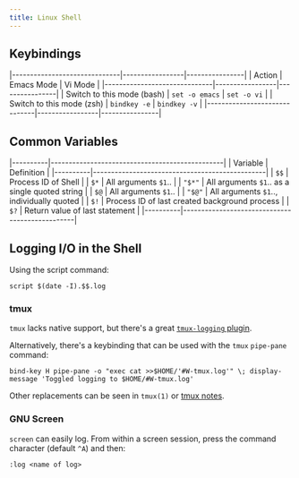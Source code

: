 ```yaml
---
title: Linux Shell
---
```


## Keybindings ##

|------------------------------|-----------------|----------------|
| Action                       | Emacs Mode      | Vi Mode        |
|------------------------------|-----------------|----------------|
| Switch to this mode (bash)   | `set -o emacs`  | `set -o vi`    |
| Switch to this mode (zsh)    | `bindkey -e`    | `bindkey -v`   |
|------------------------------|-----------------|----------------|

## Common Variables ##

|----------|------------------------------------------------|
| Variable | Definition                                     |
|----------|------------------------------------------------|
| `$$`     | Process ID of Shell                            |
| `$*`     | All arguments `$1`..                           |
| `"$*"`   | All arguments `$1`.. as a single quoted string |
| `$@`     | All arguments `$1`..                           |
| `"$@"`   | All arguments `$1`.., individually quoted      |
| `$!`     | Process ID of last created background process  |
| `$?`     | Return value of last statement                 |
|----------|------------------------------------------------|

## Logging I/O in the Shell ##

Using the script command:

```
script $(date -I).$$.log
```

### tmux ###

`tmux` lacks native support, but there's a great [`tmux-logging`
plugin](https://github.com/tmux-plugins/tmux-logging).

Alternatively, there's a keybinding that can be used with the `tmux` `pipe-pane`
command:

```
bind-key H pipe-pane -o "exec cat >>$HOME/'#W-tmux.log'" \; display-message 'Toggled logging to $HOME/#W-tmux.log'
```

Other replacements can be seen in `tmux(1)` or [tmux notes](/computers/tmux).

### GNU Screen ###

`screen` can easily log.  From within a screen session, press the command
character (default `^A`) and then:

```
:log <name of log>
```
